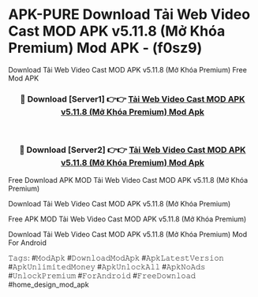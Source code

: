# APK-PURE Download Tải Web Video Cast MOD APK v5.11.8 (Mở Khóa Premium) Mod APK - (f0sz9)
Download Tải Web Video Cast MOD APK v5.11.8 (Mở Khóa Premium) Free Mod APK

<div align="center">
<h3>🔴 Download [Server1] 👉👉 <a href="https://apk-comot.site?title=Tải_Web_Video_Cast_MOD_APK_v5.11.8_(Mở_Khóa_Premium)">Tải Web Video Cast MOD APK v5.11.8 (Mở Khóa Premium) Mod Apk</a></h3><br>

<h3>🔴 Download [Server2] 👉👉 <a href="https://apk-comot.site?title=Tải_Web_Video_Cast_MOD_APK_v5.11.8_(Mở_Khóa_Premium)">Tải Web Video Cast MOD APK v5.11.8 (Mở Khóa Premium) Mod Apk</a></h3>
</div>


Free Download APK MOD Tải Web Video Cast MOD APK v5.11.8 (Mở Khóa Premium)

Download Tải Web Video Cast MOD APK v5.11.8 (Mở Khóa Premium) 

Free APK MOD Tải Web Video Cast MOD APK v5.11.8 (Mở Khóa Premium) 

Download Tải Web Video Cast MOD APK v5.11.8 (Mở Khóa Premium) Mod For Android

𝚃𝚊𝚐𝚜: #𝙼𝚘𝚍𝙰𝚙𝚔 #𝙳𝚘𝚠𝚗𝚕𝚘𝚊𝚍𝙼𝚘𝚍𝙰𝚙𝚔 #𝙰𝚙𝚔𝙻𝚊𝚝𝚎𝚜𝚝𝚅𝚎𝚛𝚜𝚒𝚘𝚗 #𝙰𝚙𝚔𝚄𝚗𝚕𝚒𝚖𝚒𝚝𝚎𝚍𝙼𝚘𝚗𝚎𝚢 #𝙰𝚙𝚔𝚄𝚗𝚕𝚘𝚌𝚔𝙰𝚕𝚕 #𝙰𝚙𝚔𝙽𝚘𝙰𝚍𝚜 #𝚄𝚗𝚕𝚘𝚌𝚔𝙿𝚛𝚎𝚖𝚒𝚞𝚖 #𝙵𝚘𝚛𝙰𝚗𝚍𝚛𝚘𝚒𝚍 #𝙵𝚛𝚎𝚎𝙳𝚘𝚠𝚗𝚕𝚘𝚊𝚍 #home_design_mod_apk